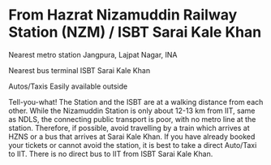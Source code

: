 # From Hazrat Nizamuddin Railway Station (NZM) / ISBT Sarai Kale Khan


Nearest metro station
Jangpura, Lajpat Nagar, INA

Nearest bus terminal
ISBT Sarai Kale Khan

Autos/Taxis
Easily available outside

Tell-you-what!
The Station and the ISBT are at a walking distance from each other. While the Nizamuddin Station is only about 12-13 km from IIT, same as NDLS, the connecting public transport is poor, with no metro line at the station. Therefore, if possible, avoid travelling by a train which arrives at HZNS or a bus that arrives at Sarai Kale Khan. If you have already booked your tickets or cannot avoid the station, it is best to take a direct Auto/Taxi to IIT. There is no direct bus to IIT from ISBT Sarai Kale Khan.

